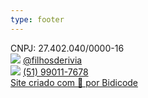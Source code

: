 ```yaml
---
type: footer
---
```


<div class="content">
    <div>CNPJ: 27.402.040/0000-16</div>
    <div>
        <img class="icon" src="assets/images/social-media-icons/instagram_logo.png" />
        <a target="_blank" href="https://www.instagram.com/filhosderivia/">@filhosderivia</a>
    </div>
    <div>
        <img class="icon" src="assets/images/social-media-icons/whatsapp_logo.png" />
        <a target="_blank" href="https://wa.me/+5551999204650">(51) 99011-7678</a>
    </div>
    <div>
        <a target="_blank" href="https://bidicode.com" target="_blank">Site criado com 💛 por Bidicode</a>
    </div>
</div>